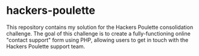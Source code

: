 # hackers-poulette

This repository contains my solution for the Hackers Poulette consolidation challenge. The goal of this challenge is to create a fully-functioning online "contact support" form using PHP, allowing users to get in touch with the Hackers Poulette support team.

